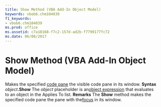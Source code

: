 ```yaml
---
title: Show Method (VBA Add-In Object Model)
keywords: vbob6.chm104039
f1_keywords:
- vbob6.chm104039
ms.prod: office
ms.assetid: c7a18168-f7c2-157d-ad2b-f7799177fc72
ms.date: 06/08/2017
---
```



# Show Method (VBA Add-In Object Model)



Makes the specified [code pane](vbe-glossary.md) the visible code pane in its window.
 **Syntax**
 _object_**.Show**
The  _object_ placeholder is an[object expression](vbe-glossary.md) that evaluates to an object in the Applies To list.
 **Remarks**
The **Show** method makes the specified code pane the pane with the[focus](vbe-glossary.md) in its window.

